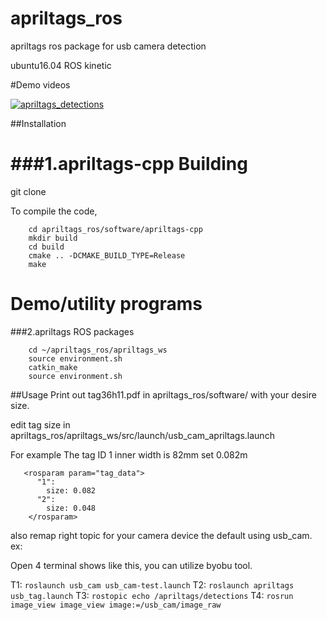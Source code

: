 # apriltags_ros
apriltags ros package for usb camera detection

ubuntu16.04 ROS kinetic 

#Demo videos

[![apriltags_detections]()](https://youtu.be/dY6OzeA6rb4)

##Installation

###1.apriltags-cpp 
Building
========

git clone 


To compile the code, 
```
    cd apriltags_ros/software/apriltags-cpp
    mkdir build
    cd build
    cmake .. -DCMAKE_BUILD_TYPE=Release
    make
```
Demo/utility programs
=====================

###2.apriltags ROS packages
```
    cd ~/apriltags_ros/apriltags_ws
    source environment.sh
    catkin_make 
    source environment.sh
```

##Usage
Print out tag36h11.pdf  in apriltags_ros/software/  with your desire size.

edit tag size in  apriltags_ros/apriltags_ws/src/launch/usb_cam_apriltags.launch

For example The tag ID 1 inner width is 82mm  set 0.082m
```
   <rosparam param="tag_data">
      "1": 
        size: 0.082  
      "2":
        size: 0.048
    </rosparam>
 ```

also remap right  topic for your camera device
the default using usb_cam.
ex:
    <remap from="~image" to="/usb_cam/image_raw"/>
    <remap from="~camera_info" to="/usb_cam/camera_info"/>

Open 4 terminal shows like this, you can utilize byobu tool.

T1: `roslaunch usb_cam usb_cam-test.launch`
T2: `roslaunch apriltags usb_tag.launch`
T3: `rostopic echo /apriltags/detections`
T4: `rosrun image_view image_view image:=/usb_cam/image_raw`
